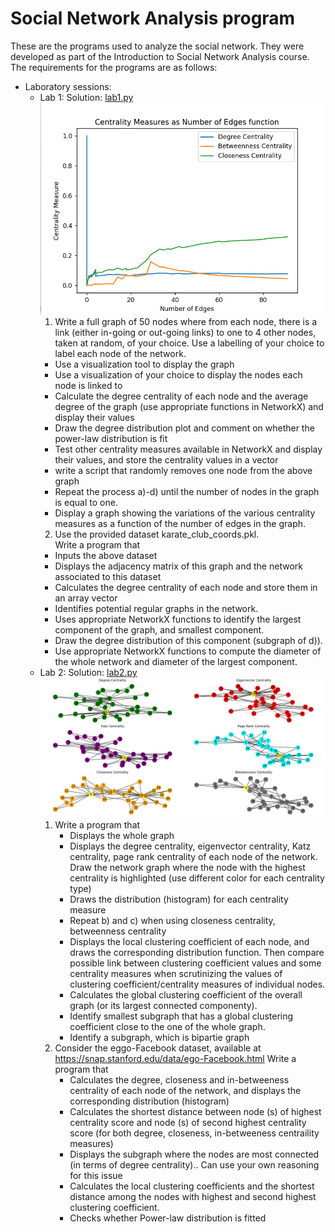 # Social Network Analysis program
These are the programs used to analyze the social network. They were developed as part of the Introduction to Social Network Analysis course. The requirements for the programs are as follows:
* Laboratory sessions:
  + Lab 1: Solution: [lab1.py](lab1.py)
    ![Lab 1 Output](SNALab1.png)
    1) Write a full graph of 50 nodes where from each node, there is a link (either in-going or out-going links) to one to 4 other nodes, taken at random, of your choice. 
    Use a labelling of your choice to label each node of the network.
      - Use a visualization tool to display the graph
      - Use a visualization of your choice to display the nodes each node is linked to
      - Calculate the degree centrality of each node and the average degree of the graph  (use appropriate functions in 
        NetworkX) and display their values
      - Draw the degree distribution plot and comment on whether the power-law distribution is fit 
      - Test other centrality measures available in NetworkX and display their values, and store the centrality values 
          in a vector
      - write a script that randomly removes one node from the above graph
      - Repeat the process a)-d)  until the number of nodes in the graph is equal to one.
      - Display a graph showing the variations of the various centrality measures as a function of the number of 
    edges in the graph.  
    2) Use the provided dataset karate_club_coords.pkl.   
    Write a program that 
      - Inputs the above dataset
      - Displays the adjacency matrix of this graph and the network associated to this dataset
      - Calculates the degree centrality of each node and store them in an array vector
      - Identifies potential regular graphs in the network. 
      - Uses appropriate NetworkX functions to identify the largest component of the graph, and smallest component. 
      - Draw the degree distribution of this component (subgraph of d)). 
      - Use appropriate NetworkX functions to compute the diameter of the whole network and diameter of the largest component.
  + Lab 2: Solution: [lab2.py](lab2.py)
    ![Lab 2 Output](SNALab2.png)
      1) Write a program that
         - Displays the whole graph
         - Displays the degree centrality, eigenvector centrality, Katz centrality, page rank centrality of each node of the network. Draw the network graph where the node with the highest centrality is highlighted (use different color for
            each centrality type)
         - Draws the distribution (histogram) for each centrality measure
         - Repeat b) and c) when using closeness centrality, betweenness centrality
         - Displays the local clustering coefficient of each node, and draws the corresponding distribution function. Then compare possible link between clustering coefficient values and some centrality measures when scrutinizing the values
         of clustering coefficient/centrality measures of individual nodes.
         - Calculates the global clustering coefficient of the overall graph (or its largest connected componenty).
         - Identify smallest subgraph that has a global clustering coefficient close to the one of the whole graph.  
         - Identify a subgraph, which is bipartie graph 
      2) Consider the eggo-Facebook dataset, available at https://snap.stanford.edu/data/ego-Facebook.html
         Write a program that
         - Calculates the degree, closeness and in-betweeness centrality of each node of the network, and displays the corresponding distribution (histogram)
         - Calculates the shortest distance between node (s) of highest centrality score and node (s) of second highest centrality score (for both degree, closeness, in-betweeness centraility measures)
         - Displays the subgraph where the nodes are most connected (in terms of degree centrality).. Can use your own reasoning for this issue
         - Calculates the local clustering coefficients and the shortest distance among the nodes with highest and second highest clustering coefficient.
         - Checks whether Power-law distribution is fitted
